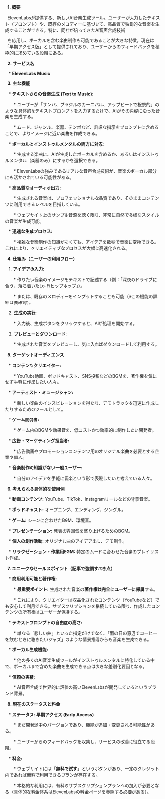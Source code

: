 

  

  **1. 概要**

  

  ElevenLabsが提供する、新しいAI音楽生成ツール。ユーザーが入力したテキスト（プロンプト）や、既存のメロディーに基づいて、高品質で独創的な音楽を生成することができる。特に、同社が培ってきたAI音声合成技術

  を応用し、ボーカルを含む楽曲制作も可能であることが大きな特徴。現在は「早期アクセス版」として提供されており、ユーザーからのフィードバックを積極的に求めている段階にある。

  

  **2. サービス名**

  

   * **ElevenLabs Music**

  

  **3. 主な機能**

  

   * **テキストからの音楽生成 (Text to Music):**

       * ユーザーが「サンバ、ブラジルのカーニバル、アップビートで祝祭的」のような具体的なテキストプロンプトを入力するだけで、AIがその内容に沿った音楽を生成する。

       * ムード、ジャンル、楽器、テンポなど、詳細な指示をプロンプトに含めることで、よりイメージに近い楽曲を作成できる。

  

   * **ボーカルとインストゥルメンタルの両方に対応:**

       * 生成する楽曲に、AIが生成したボーカルを含めるか、あるいはインストゥルメンタル（楽器のみ）にするかを選択できる。

       * ElevenLabsの強みであるリアルな音声合成技術が、音楽のボーカル部分にも活かされている可能性がある。

  

   * **高品質なオーディオ出力:**

       * 生成される音楽は、プロフェッショナルな品質であり、そのままコンテンツに利用できるレベルを目指している。

       * ウェブサイト上のサンプル音源を聴く限り、非常に自然で多様なスタイルの音楽が生成可能。

  

   * **迅速な生成プロセス:**

       * 複雑な音楽制作の知識がなくても、アイデアを数秒で音楽に変換できる。これにより、クリエイティブなプロセスが大幅に高速化される。

  

  **4. 仕組み（ユーザーの利用フロー）**

  

   1. **アイデアの入力:**

       * 作りたい音楽のイメージをテキストで記述する（例：「深夜のドライブに合う、落ち着いたLo-Fiヒップホップ」）。

       * または、既存のメロディーをインプットすることも可能（※この機能の詳細は要確認）。

   2. **生成の実行:**

       * 入力後、生成ボタンをクリックすると、AIが処理を開始する。

   3. **プレビューとダウンロード:**

       * 生成された音楽をプレビューし、気に入ればダウンロードして利用する。

  

  **5. ターゲットオーディエンス**

  

   * **コンテンツクリエイター:**

       * YouTube動画、ポッドキャスト、SNS投稿などのBGMを、著作権を気にせず手軽に作成したい人々。

   * **アーティスト・ミュージシャン:**

       * 新しい楽曲のインスピレーションを得たり、デモトラックを迅速に作成したりするためのツールとして。

   * **ゲーム開発者:**

       * ゲーム内のBGMや効果音を、低コストかつ効率的に制作したい開発者。

   * **広告・マーケティング担当者:**

       * 広告動画やプロモーションコンテンツ用のオリジナル楽曲を必要とする企業や個人。

   * **音楽制作の知識がない一般ユーザー:**

       * 自分のアイデアを手軽に音楽という形で表現したいと考えている人々。

  

  **6. 考えられる具体的な使用例**

  

   * **動画コンテンツ:** YouTube、TikTok、Instagramリールなどの背景音楽。

   * **ポッドキャスト:** オープニング、エンディング、ジングル。

   * **ゲーム:** シーンに合わせたBGM、環境音。

   * **プレゼンテーション:** 発表の雰囲気を盛り上げるためのBGM。

   * **個人の創作活動:** オリジナル曲のアイデア出し、デモ制作。

   * **リラクゼーション・作業用BGM:** 特定のムードに合わせた音楽のプレイリスト作成。

  

  **7. ユニークなセールスポイント（記事で強調すべき点）**

  

   * **商用利用可能と著作権:**

       * **最重要ポイント:** 生成された音楽の**著作権は完全にユーザーに帰属**する。

       * これにより、クリエイターは収益化されたコンテンツ（YouTubeなど）でも安心して利用できる。サブスクリプションを継続している限り、作成したコンテンツの所有権はユーザーが保持する。

   * **テキストプロンプトの自由度の高さ:**

       * 単なる「悲しい曲」といった指定だけでなく、「雨の日の窓辺でコーヒーを飲むときに聴きたいジャズ」のような情景描写からも音楽を生成できる。

   * **ボーカル生成機能:**

       * 他の多くのAI音楽生成ツールがインストゥルメンタルに特化している中で、ボーカルまで含めた楽曲を生成できる点は大きな差別化要因となる。

   * **信頼の実績:**

       * AI音声合成で世界的に評価の高いElevenLabsが開発しているというブランド背景。

  

  **8. 現在のステータスと料金**

  

   * **ステータス:** **早期アクセス (Early Access)**

       * まだ開発途中のバージョンであり、機能が追加・変更される可能性がある。

       * ユーザーからのフィードバックを収集し、サービスの改善に役立てる段階。

   * **料金:**

       * ウェブサイトには「**無料で試す**」というボタンがあり、一定のクレジット内であれば無料で利用できるプランが存在する。

       * 本格的な利用には、有料のサブスクリプションプランへの加入が必要となる（具体的な料金体系はElevenLabsの料金ページを参照する必要がある）。